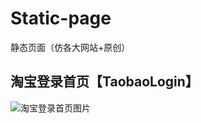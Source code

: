 # Static-page
静态页面（仿各大网站+原创）
## 淘宝登录首页【TaobaoLogin】
![淘宝登录首页图片](https://github.com/C-XingM/Static-page/blob/master/TaobaoLogin/%E6%B7%98%E5%AE%9D%E7%99%BB%E5%BD%95%E9%A6%96%E9%A1%B5.png)
